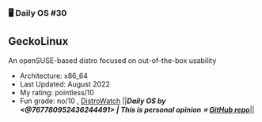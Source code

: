 ### 🖥️ Daily OS #30
## GeckoLinux
An openSUSE-based distro focused on out-of-the-box usability 
- Architecture: x86_64
- Last Updated: August 2022
- My rating: pointless/10
- Fun grade: no/10
[.](https://user-images.githubusercontent.com/2692138/41168252-0a7369ae-6b0b-11e8-9b60-fa2bbe33622b.png)
[DistroWatch](<https://distrowatch.com/table.php?distribution=gecko>)
||__***Daily OS by <@767780952436244491> | This is personal opinion
⭐ [GitHub repo](<https://github.com/nikolan123/daily-os>)***__||
